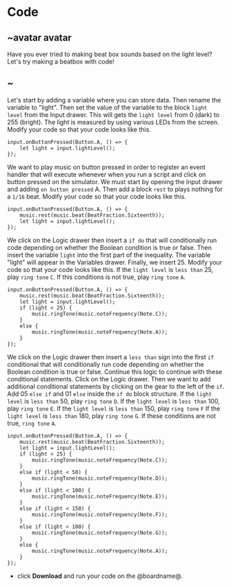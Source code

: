 # Code

## ~avatar avatar

Have you ever tried to making beat box sounds based on the light level? Let's try making a beatbox with code!

## ~

Let's start by adding a variable where you can store data. Then rename the variable to "light". Then set the value of the variable to the block `light level` from the Input drawer. This will gets the `light level` from 0 (dark) to 255 (bright). The light is measured by using various LEDs from the screen. Modify your code so that your code looks like this.


```blocks
input.onButtonPressed(Button.A, () => {
    let light = input.lightLevel();
});
```

We want to play music on button pressed in order to register an event handler that will execute whenever when you run a script and click on button pressed on the simulator. We must start by opening the Input drawer and adding `on button pressed` A. Then add a block `rest` to plays nothing for a `1/16` beat. Modify your code so that your code looks like this.


```blocks
input.onButtonPressed(Button.A, () => {
    music.rest(music.beat(BeatFraction.Sixteenth));
    let light = input.lightLevel();
});
```

We click on the Logic drawer then insert a `if do` that will conditionally run code depending on whether the Boolean condition is true or false. Then insert the variable `light` into the first part of the inequality. The variable "light" will appear in the Variables drawer. Finally, we insert 25. Modify your code so that your code looks like this. If the `light level` is `less than` 25, play `ring tone` `C`. If this conditions is not true, play `ring tone` `A`. 


```blocks
input.onButtonPressed(Button.A, () => {
    music.rest(music.beat(BeatFraction.Sixteenth));
    let light = input.lightLevel();
    if (light < 25) {
        music.ringTone(music.noteFrequency(Note.C));
    }
    else {
        music.ringTone(music.noteFrequency(Note.A));
    }
});
```


We click on the Logic drawer then insert a `less than` sign into the first `if` conditional that will conditionally run code depending on whether the Boolean condition is true or false. Continue this logic to continue with these conditional statements. Click on the Logic drawer. Then we want to add additional conditional statements by clicking on the gear to the left of the `if`. Add 05  `else if` and 01 `else` inside the `if do` block structure.  If the `light level` is `less than` 50, play `ring tone` ``D``. If the `light level` is `less than` 100, play `ring tone` ``E``. If the `light level` is `less than` 150, play `ring tone` ``F`` If the `light level` is `less than` 180, play `ring tone` ``G``. If these conditions are not true, `ring tone` ``A``.

```blocks
input.onButtonPressed(Button.A, () => {
    music.rest(music.beat(BeatFraction.Sixteenth));
    let light = input.lightLevel();
    if (light < 25) {
        music.ringTone(music.noteFrequency(Note.C));
    }
    else if (light < 50) {
        music.ringTone(music.noteFrequency(Note.D));
    }
    else if (light < 100) {
        music.ringTone(music.noteFrequency(Note.E));
    }
    else if (light < 150) {
        music.ringTone(music.noteFrequency(Note.F));
    }
    else if (light < 180) {
        music.ringTone(music.noteFrequency(Note.G));
    }
    else {
        music.ringTone(music.noteFrequency(Note.A));
    }
});
```

* click **Download** and run your code on the @boardname@.
